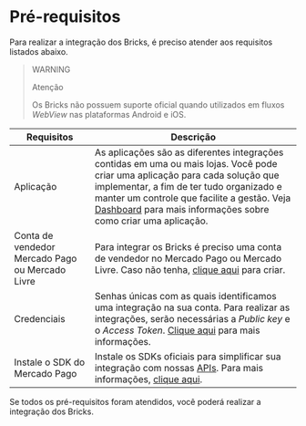 # Pré-requisitos

Para realizar a integração dos Bricks, é preciso atender aos requisitos listados abaixo.

> WARNING
> 
> Atenção
>
> Os Bricks não possuem suporte oficial quando utilizados em fluxos _WebView_ nas plataformas Android e iOS.

| Requisitos | Descrição |
|---|---|
| Aplicação  | As aplicações são as diferentes integrações contidas em uma ou mais lojas. Você pode criar uma aplicação para cada solução que implementar, a fim de ter tudo organizado e manter um controle que facilite a gestão. Veja [Dashboard](/developers/pt/docs/checkout-bricks/additional-content/your-integrations/introduction) para mais informações sobre como criar uma aplicação. |
| Conta de vendedor Mercado Pago ou Mercado Livre | Para integrar os Bricks é preciso uma conta de vendedor no Mercado Pago ou Mercado Livre. Caso não tenha, [clique aqui](https://www.mercadopago[FAKER][URL][DOMAIN]/hub/registration/landing) para criar. | 
| Credenciais | Senhas únicas com as quais identificamos uma integração na sua conta. Para realizar as integrações, serão necessárias a _Public key_ e o _Access Token_. [Clique aqui](/developers/pt/docs/checkout-bricks/additional-content/your-integrations/credentials) para mais informações. |
| Instale o SDK do Mercado Pago | Instale os SDKs oficiais para simplificar sua integração com nossas [APIs](/developers/pt/reference/payments/_payments/post). Para mais informações, [clique aqui](/developers/pt/docs/sdks-library/landing). |

Se todos os pré-requisitos foram atendidos, você poderá realizar a integração dos Bricks.